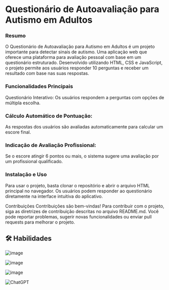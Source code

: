 # Questionário de Autoavaliação para Autismo em Adultos



### Resumo
O Questionário de Autoavaliação para Autismo em Adultos é um projeto importante para detectar sinais de autismo. Uma aplicação web que oferece uma plataforma para avaliação pessoal com base em um questionário estruturado. Desenvolvido utilizando HTML, CSS e JavaScript, o projeto permite aos usuários responder 10 perguntas e receber um resultado com base nas suas respostas.

### Funcionalidades Principais
Questionário Interativo: Os usuários respondem a perguntas com opções de múltipla escolha.

### Cálculo Automático de Pontuação: 
As respostas dos usuários são avaliadas automaticamente para calcular um escore final.

### Indicação de Avaliação Profissional: 
Se o escore atingir 6 pontos ou mais, o sistema sugere uma avaliação por um profissional qualificado.

### Instalação e Uso
Para usar o projeto, basta clonar o repositório e abrir o arquivo HTML principal no navegador. Os usuários podem responder ao questionário diretamente na interface intuitiva do aplicativo.

Contribuições
Contribuições são bem-vindas! Para contribuir com o projeto, siga as diretrizes de contribuição descritas no arquivo README.md. Você pode reportar problemas, sugerir novas funcionalidades ou enviar pull requests para melhorar o projeto.

## 🛠 Habilidades

![image](https://img.shields.io/badge/JavaScript-F7DF1E?style=for-the-badge&logo=javascript&logoColor=black) 

![image](https://img.shields.io/badge/HTML5-E34F26?style=for-the-badge&logo=html5&logoColor=white)

![image](https://img.shields.io/badge/CSS-239120?&style=for-the-badge&logo=css3&logoColor=white)

![ChatGPT](https://img.shields.io/badge/chatGPT-74aa9c?style=for-the-badge&logo=openai&logoColor=white)


